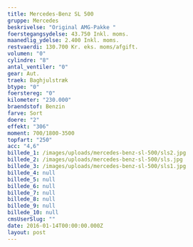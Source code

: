 ```yaml
---
title: Mercedes-Benz SL 500
gruppe: Mercedes
beskrivelse: "Original AMG-Pakke "
foerstegangsydelse: 43.750 Inkl. moms.
maanedlig_ydelse: 2.400 Inkl. moms.
restvaerdi: 130.700 Kr. eks. moms/afgift.
volumen: "0"
cylindre: "8"
antal_ventiler: "0"
gear: Aut.
traek: Baghjulstræk
btype: "0"
foerstereg: "0"
kilometer: "230.000"
braendstof: Benzin
farve: Sort
doere: "2"
effekt: "306"
moment: 700/1800-3500
topfart: "250"
acc: "4,6"
billede_1: /images/uploads/mercedes-benz-sl-500/sls2.jpg
billede_2: /images/uploads/mercedes-benz-sl-500/sls.jpg
billede_3: /images/uploads/mercedes-benz-sl-500/sls1.jpg
billede_4: null
billede_5: null
billede_6: null
billede_7: null
billede_8: null
billede_9: null
billede_10: null
cmsUserSlug: ""
date: 2016-01-14T00:00:00.000Z
layout: post
---
```


